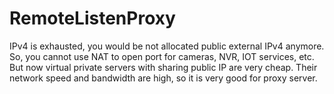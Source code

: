 # RemoteListenProxy
IPv4 is exhausted, you would be not allocated public external IPv4 anymore. So, you cannot use NAT to open port for cameras, NVR, IOT services, etc.
But now virtual private servers with sharing public IP are very cheap. Their network speed and bandwidth are high, so it is very good for proxy server.


